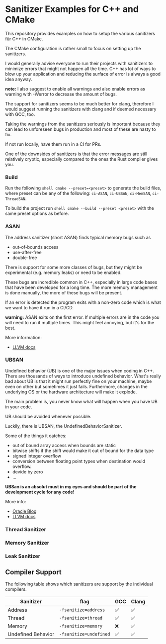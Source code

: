 # Sanitizer Examples for C++ and CMake

This repository provides examples on how to setup the various sanitizers für C++ in CMake. 

The CMake configuration is rather small to focus on setting up the sanitizers. 

I would generally advise everyone to run their projects with sanitizers to minimize errors that might not happen all 
the time. C++ has lot of ways to blow up your application and reducing the surface of error is always a good idea anyway.


**note:** I also suggest to enable all warnings and also enable errors as warning with -Werror to decrease the amount of bugs.

The support for sanitizers seems to be much better for clang, therefore I would suggest running the sanitizers with clang
and if deemed necessary with GCC, too. 

Taking the warnings from the sanitizers seriously is important because they can lead to unforeseen bugs in production and
most of these are nasty to fix.

If not run locally, have them run in a CI for PRs.

One of the downsides of sanitizers is that the error messages are still relatively cryptic, especially compared to the 
ones the Rust compiler gives you.

### Build
Run the following `shell cmake --preset=<preset>` to generate the build files, where preset can be any
of the following: `ci-ASAN`, `ci-UBSAN`, `ci-MemSAN`, `ci-ThreadSAN`.

To build the project run `shell cmake --build --preset <preset>` with the same preset options as before.

### ASAN
The address sanitizer (short ASAN) finds typical memory bugs such as

- out-of-bounds access
- use-after-free
- double-free

There is support for some more classes of bugs, but they might be experimental (e.g. memory leaks) or need to be enabled.

These bugs are incredible common in C++, especially in large code bases that have been developed for a long time. The more
memory management is done manually, the more of these bugs will be present.

If an error is detected the program exits with a non-zero code which is what we want to have it run in a CI/CD.

**warning:** ASAN exits on the first error. If multiple errors are in the code you will need to run it multiple times. This might
feel annoying, but it's for the best. 

More information: 
- [LLVM docs](https://clang.llvm.org/docs/AddressSanitizer.html)

### UBSAN
Undefined behavior (UB) is one of the major issues when coding in C++. There are thousands of ways to introduce undefined 
behavior. What's really bad about UB is that it might run perfectly fine on your machine, maybe even on other but sometimes
it just fails. Furthermore, changes in the underlying OS or the hardware architecture will make it explode. 

The main problem is, you never know what will happen when you have UB in your code.

UB should be avoided whenever possible.

Luckily, there is UBSAN, the UndefinedBehaviorSanitizer. 

Some of the things it catches:

- out of bound array access when bounds are static
- bitwise shifts if the shift would make it out of bound for the data type
- signed integer overflow
- conversion between floating point types when destination would overflow.
- devide by zero
- ... 

**UBSan is an absolut must in my eyes and should be part of the development cycle for any code!**

More info: 
- [Oracle Blog](https://blogs.oracle.com/linux/post/improving-application-security-with-undefinedbehaviorsanitizer-ubsan-and-gcc)
- [LLVM docs](https://clang.llvm.org/docs/UndefinedBehaviorSanitizer.html)

### Thread Sanitizer

### Memory Sanitizer

### Leak Sanitizer



## Compiler Support

The following table shows which sanitizers are support by the individual compilers.

| Sanitizer          | flag                   | GCC | Clang |
|--------------------|------------------------|-----|-------|
| Address            | `-fsanitize=address`   | ✅   | ✅     |
| Thread             | `-fsanitize=thread`    | ✅   | ✅     |
| Memory             | `-fsanitize=memory`    | ❌   | ✅     |
| Undefined Behavior | `-fsanitize=undefined` | ✅   | ✅     |



